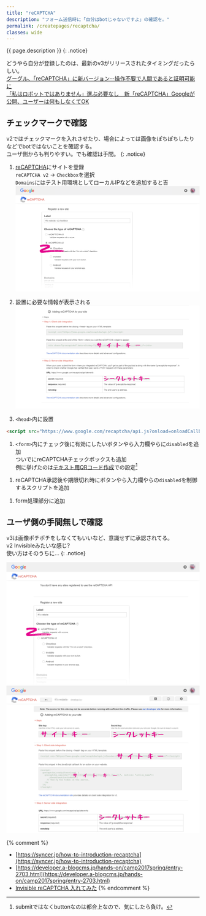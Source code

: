 ```yaml
---
title: "reCAPTCHA"
description: "フォーム送信時に「自分はbotじゃないですよ」の確認を。"
permalink: /createpages/recaptcha/
classes: wide
---
```

{{ page.description }}
{: .notice}

どうやら自分が登録したのは、最新のv3がリリースされたタイミングだったらしい。  
[グーグル、「reCAPTCHA」に新バージョン--操作不要で人間であると証明可能に](https://japan.cnet.com/article/35127820/)  
[「私はロボットではありません」選ぶ必要なし　新「reCAPTCHA」Googleが公開、ユーザーは何もしなくてOK](http://www.itmedia.co.jp/news/articles/1810/30/news109.html)

## チェックマークで確認

v2ではチェックマークを入れさせたり、場合によっては画像をぽちぽちしたりなどでbotではないことを確認する。  
ユーザ側からも判りやすい。でも確認は手間。
{: .notice}

1. [reCAPTCHA](https://www.google.com/recaptcha/intro/v3.html)にサイトを登録  
   `reCAPTCHA v2` → `Checkbox`を選択  
   `Domains`にはテスト用環境としてローカルIPなどを追加すると吉
[![reCAPTCHA new site](/assets/images/recaptcha_admin-new-site-v2.png)](/assets/images/recaptcha_admin-new-site-v2.png)

1. 設置に必要な情報が表示される
[![reCAPTCHA site setting v2](/assets/images/recaptcha_admin-site-setting-v2.png)](/assets/images/recaptcha_admin-site-setting-v2.png)

1. `<head>`内に設置
```html
<script src="https://www.google.com/recaptcha/api.js?onload=onloadCallback&render=explicit" async defer>
```

1. `<form>`内にチェック後に有効にしたいボタンやら入力欄やらに`disabled`を追加  
   ついでにreCAPTCHAチェックボックスも追加  
   例に挙げたのは[テキスト用QRコード作成](/widget/qr-code-text.html)での設定[^submitbutton]
<script src="https://gist.github.com/laureltreetop/d81231e9fabbb56e260f546c7069ec5b.js"></script>  

1. reCAPTCHA承認後や期限切れ時にボタンやら入力欄やらの`disabled`を制御するスクリプトを追加
<script src="https://gist.github.com/laureltreetop/7f777a21ce36b90bdbeb846f8d7ccbba.js"></script>

1. form処理部分に追加
<script src="https://gist.github.com/laureltreetop/58e8147ccd9d7e6c32b3e215b5d335e7.js"></script>

[^submitbutton]: submitではなくbuttonなのは都合上なので、気にしたら負け。

  
## ユーザ側の手間無しで確認

v3は画像ポチポチをしなくてもいいなど、意識せずに承認されてる。  
v2 Invisibleみたいな感じ?  
使い方はそのうちに…
{: .notice}

[![reCAPTCHA new site](/assets/images/recaptcha_admin-new-site.png)](/assets/images/recaptcha_admin-new-site.png)
[![reCAPTCHA site setting](/assets/images/recaptcha_admin-site-setting.png)](/assets/images/recaptcha_admin-site-setting.png)

{% comment %}
+ [https://syncer.jp/how-to-introduction-recaptcha](https://syncer.jp/how-to-introduction-recaptcha)
+ [https://developer.a-blogcms.jp/hands-on/camp2017spring/entry-2703.html](https://developer.a-blogcms.jp/hands-on/camp2017spring/entry-2703.html)
+ [Invisible reCAPTCHA 入れてみた](http://www.techscore.com/blog/2018/09/08/invisible-recaptcha-%E5%85%A5%E3%82%8C%E3%81%A6%E3%81%BF%E3%81%9F/)
{% endcomment %}